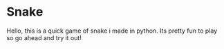 # Snake
Hello, this is a quick game of snake i made in python. Its pretty fun to play so go ahead and try it out!
